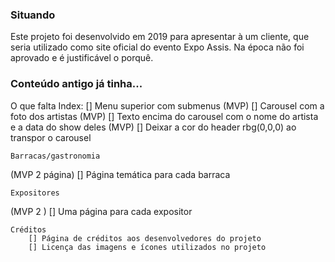 ### Situando
Este projeto foi desenvolvido em 2019 para apresentar à um cliente, que seria utilizado como site oficial do evento Expo Assis. Na época não foi aprovado e é justificável o porquê.

### Conteúdo antigo já tinha...
O que falta
    Index:
        [] Menu superior com submenus
(MVP)        [] Carousel com a foto dos artistas
(MVP)        [] Texto encima do carousel com o nome do artista e a data do show deles
(MVP)        [] Deixar a cor do header rbg(0,0,0) ao transpor o carousel
    
    Barracas/gastronomia
(MVP 2 página)        [] Página temática para cada barraca

    Expositores
(MVP 2 )        [] Uma página para cada expositor

    Créditos
        [] Página de créditos aos desenvolvedores do projeto
        [] Licença das imagens e ícones utilizados no projeto